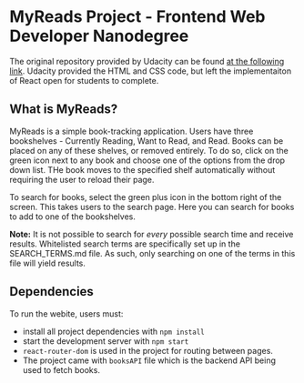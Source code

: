 # MyReads Project - Frontend Web Developer Nanodegree

The original repository provided by Udacity can be found [at the following link](https://github.com/udacity/reactnd-project-myreads-starter). Udacity provided the HTML and CSS code, but left the implementaiton of React open for students to complete. 

## What is MyReads?

MyReads is a simple book-tracking application. Users have three bookshelves - Currently Reading, Want to Read, and Read. Books can be placed on any of these shelves, or removed entirely. To do so, click on the green icon next to any book and choose one of the options from the drop down list. THe book moves to the specified shelf automatically without requiring the user to reload their page. 

To search for books, select the green plus icon in the bottom right of the screen. This takes users to the search page. Here you can search for books to add to one of the bookshelves. 

**Note:** It is not possible to search for *every* possible search time and receive results. Whitelisted search terms are specifically set up in the SEARCH_TERMS.md file. As such, only searching on one of the terms in this file will yield results. 

## Dependencies

To run the webite, users must:

* install all project dependencies with `npm install`
* start the development server with `npm start`
* `react-router-dom` is used in the project for routing between pages.
* The project came with `booksAPI` file which is the backend API being used to fetch books. 
